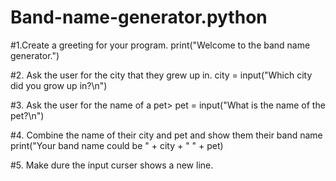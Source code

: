 # Band-name-generator.python
#1.Create a greeting for your program.
print("Welcome to the band name generator.")

#2. Ask the user for the city that they grew up in.
city = input("Which city did you grow up in?\n")

#3. Ask the user for the name of a pet>
pet = input("What is the name of the pet?\n")

#4. Combine the name of their city and pet and show them their band name
print("Your band name could be " + city + " " + pet)

#5. Make dure the input curser shows a new line.
